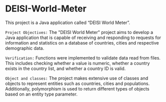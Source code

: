 # DEISI-World-Meter


This project is a Java application called “DEISI World Meter”.

```Project Objectives:``` 
The "DEISI World Meter" project aims to develop a Java application that is capable of receiving and responding to requests for information and statistics on a database of countries, cities and respective demographic data.

```Verification:``` 
 Functions were implemented to validate data read from files. This includes checking whether a value is numeric, whether a country exists in the country list, and whether a country ID is valid.

```Object and classes:``` 
 The project makes extensive use of classes and objects to represent entities such as countries, cities and populations. Additionally, polymorphism is used to return different types of objects based on an entity type parameter.
